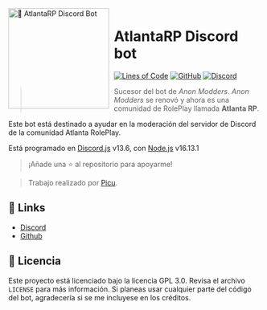 <img width="200" height="200" align="left" style="float: left; margin: 0 10px 0 0;" alt="🤖 AtlantaRP Discord Bot" src="https://i.goopics.net/gq9te1.png"> 

# AtlantaRP Discord bot

[![Lines of Code](https://img.shields.io/tokei/lines/github/Picuu/atlantarp?color=eb459e&style=for-the-badge)]()
[![GitHub](https://img.shields.io/github/license/Picuu/atlantarp?style=for-the-badge)](https://github.com/Picuu/atlantarp/blob/master/LICENSE)
[![Discord](https://img.shields.io/discord/934149605912895538?color=5865F2&logo=Discord&logoColor=white&style=for-the-badge)](https://discord.com/invite/UXQhUTDwyP)

> Sucesor del bot de *Anon Modders*. *Anon Modders* se renovó y ahora es una comunidad de RolePlay llamada **Atlanta RP**.

Este bot está destinado a ayudar en la moderación del servidor de Discord de la comunidad Atlanta RolePlay.

Está programado en [Discord.js](https://discord.js.org) v13.6, con [Node.js](https://nodejs.org) v16.13.1

> ¡Añade una ⭐ al repositorio para apoyarme!

> Trabajo realizado por [Picu](https://github.com/Picuu).

## 📎 Links

*   [Discord](https://discord.com/invite/UXQhUTDwyP)
*   [Github](https://github.com/Picuu)

## 📜 Licencia

Este proyecto está licenciado bajo la licencia GPL 3.0. Revisa el archivo `LICENSE` para más información. Si planeas usar cualquier parte del código del bot, agradecería si se me incluyese en los créditos.